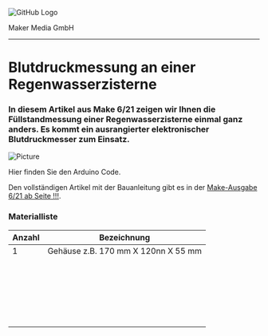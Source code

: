 ![GitHub Logo](http://www.heise.de/make/icons/make_logo.png)

Maker Media GmbH

***

# Blutdruckmessung an einer Regenwasserzisterne

### In diesem Artikel aus Make 6/21 zeigen wir  Ihnen die Füllstandmessung einer Regenwasserzisterne einmal ganz anders. Es kommt ein ausrangierter elektronischer Blutdruckmesser zum Einsatz.



![Picture](https://github.com/MakeMagazinDE/zisternensensor/blob/master/Sensor.jpg) 

Hier finden Sie den Arduino Code.

Den vollständigen Artikel mit der Bauanleitung gibt es in der [Make-Ausgabe 6/21 ab Seite !!!](https://www.heise.de/select/make/). 



### Materialliste

| **Anzahl** | **Bezeichnung**                     |
| :--------- | ----------------------------------- |
| 1          | Gehäuse z.B. 170 mm X 120nn X 55 mm |
|            |                                     |
|            |                                     |
|            |                                     |
|            |                                     |
|            |                                     |
|            |                                     |
|            |                                     |
|            |                                     |
|            |                                     |
|            |                                     |
|            |                                     |
|            |                                     |
|            |                                     |
|            |                                     |
|            |                                     |
|            |                                     |
|            |                                     |
|            |                                     |
|            |                                     |
|            |                                     |
|            |                                     |
|            |                                     |
|            |                                     |